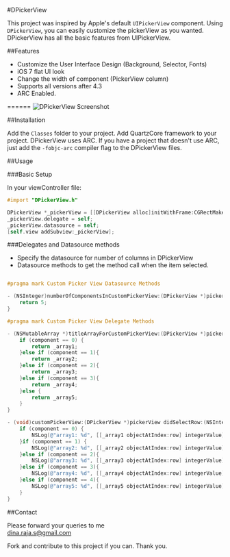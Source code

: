 #DPickerView

This project was inspired by Apple's default `UIPickerView` component. Using `DPickerView`, you can easily 
customize the pickerView as you wanted. DPickerView has all the basic features from UIPickerView.

##Features

 * Customize the User Interface Design (Background, Selector, Fonts)
 * iOS 7 flat UI look
 * Change the width of component (PickerView column)
 * Supports all versions after 4.3
 * ARC Enabled.<br />

======
![DPickerView Screenshot](https://raw.github.com/dineshraja1990/DPickerView/master/DPickerView/Screenshot.png)
 

##Installation

Add the `Classes` folder to your project. Add QuartzCore framework to your project. DPickerView uses ARC. 
If you have a project that doesn't use ARC, just add the `-fobjc-arc` compiler flag to the DPickerView files.

##Usage

###Basic Setup

In your viewController file:<br />

```objectivec
#import "DPickerView.h"

DPickerView *_pickerView = [[DPickerView alloc]initWithFrame:CGRectMake(0, 150, 320, 216)];
_pickerView.delegate = self;
_pickerView.datasource = self;
[self.view addSubview:_pickerView];
```

###Delegates and Datasource methods

 * Specify the datasource for number of columns in DPickerView
 * Datasource methods to get the method call when the item selected.

```objectivec

#pragma mark Custom Picker View Datasource Methods

- (NSInteger)numberOfComponentsInCustomPickerView:(DPickerView *)pickerView {
    return 5;
}

#pragma mark Custom Picker View Delegate Methods

- (NSMutableArray *)titleArrayForCustomPickerView:(DPickerView *)pickerView forComponent:(NSInteger)component {
    if (component == 0) {
        return _array1;
    }else if (component == 1){
        return _array2;
    }else if (component == 2){
        return _array3;
    }else if (component == 3){
        return _array4;
    }else {
        return _array5;
    }
}

- (void)customPickerView:(DPickerView *)pickerView didSelectRow:(NSInteger)row inComponent:(NSInteger)component {
    if (component == 0) {
        NSLog(@"array1: %d", [[_array1 objectAtIndex:row] integerValue]);
    }if (component == 1) {
        NSLog(@"array2: %d", [[_array2 objectAtIndex:row] integerValue]);
    }else if (component == 2){
        NSLog(@"array3: %d", [[_array3 objectAtIndex:row] integerValue]);
    }else if (component == 3){
        NSLog(@"array4: %d", [[_array4 objectAtIndex:row] integerValue]);
    }else if (component == 4){
        NSLog(@"array5: %d", [[_array5 objectAtIndex:row] integerValue]);
    }
}
```

##Contact

Please forward your queries to me<br />
dina.raja.s@gmail.com

Fork and contribute to this project if you can. Thank you.
